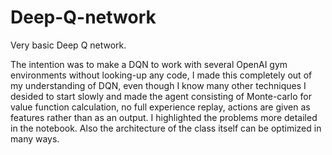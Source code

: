 # Deep-Q-network
Very basic Deep Q network.

The intention was to  make a DQN to work with several OpenAI gym environments without looking-up any code, I made this completely out of my understanding of DQN, even though I know many other techniques I desided to start slowly and made the agent consisting of Monte-carlo for value function calculation, no full experience replay, actions are given as features rather than as an output. I highlighted the problems more detailed in the notebook. Also the architecture of the class itself can be optimized in many ways.
